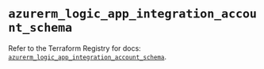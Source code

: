 # `azurerm_logic_app_integration_account_schema`

Refer to the Terraform Registry for docs: [`azurerm_logic_app_integration_account_schema`](https://registry.terraform.io/providers/hashicorp/azurerm/4.37.0/docs/resources/logic_app_integration_account_schema).
